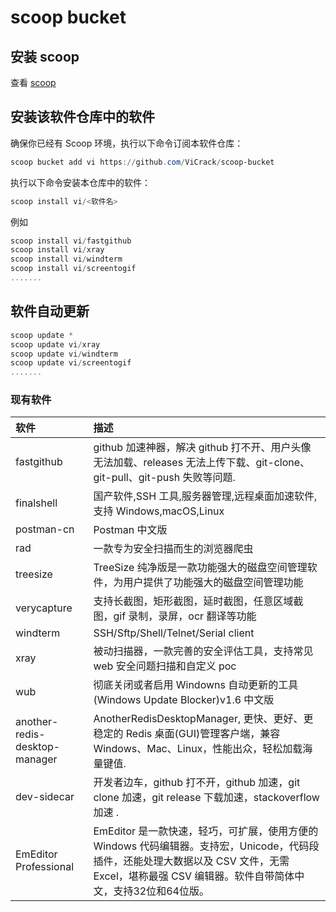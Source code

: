 # scoop bucket

## 安装 scoop

查看 [scoop](https://github.com/ScoopInstaller/Scoop)

## 安装该软件仓库中的软件

确保你已经有 Scoop 环境，执行以下命令订阅本软件仓库：

```powershell
scoop bucket add vi https://github.com/ViCrack/scoop-bucket
```

执行以下命令安装本仓库中的软件：

```powershell
scoop install vi/<软件名>
```

例如

```powershell
scoop install vi/fastgithub
scoop install vi/xray
scoop install vi/windterm
scoop install vi/screentogif
.......
```

## 软件自动更新

```powershell
scoop update *
scoop update vi/xray
scoop update vi/windterm
scoop update vi/screentogif
.......
```

### 现有软件


| 软件                          | 描述                                                                                                                                                                                                          |
| :------------------------------ | :-------------------------------------------------------------------------------------------------------------------------------------------------------------------------------------------------------------- |
| fastgithub                    | github 加速神器，解决 github 打不开、用户头像无法加载、releases 无法上传下载、git-clone、git-pull、git-push 失败等问题.                                                                                       |
| finalshell                    | 国产软件,SSH 工具,服务器管理,远程桌面加速软件,支持 Windows,macOS,Linux                                                                                                                                        |
| postman-cn                    | Postman 中文版                                                                                                                                                                                                |
| rad                           | 一款专为安全扫描而生的浏览器爬虫                                                                                                                                                                              |
| treesize                      | TreeSize 纯净版是一款功能强大的磁盘空间管理软件，为用户提供了功能强大的磁盘空间管理功能                                                                                                                       |
| verycapture                   | 支持长截图，矩形截图，延时截图，任意区域截图，gif 录制，录屏，ocr 翻译等功能                                                                                                                                  |
| windterm                      | SSH/Sftp/Shell/Telnet/Serial client                                                                                                                                                                           |
| xray                          | 被动扫描器，一款完善的安全评估工具，支持常见 web 安全问题扫描和自定义 poc                                                                                                                                     |
| wub                           | 彻底关闭或者启用 Windowns 自动更新的工具(Windows Update Blocker)v1.6 中文版                                                                                                                                   |
| another-redis-desktop-manager | AnotherRedisDesktopManager, 更快、更好、更稳定的 Redis 桌面(GUI)管理客户端，兼容 Windows、Mac、Linux，性能出众，轻松加载海量键值.                                                                             |
| dev-sidecar                   | 开发者边车，github 打不开，github 加速，git clone 加速，git release 下载加速，stackoverflow 加速 .                                                                                                            |
| EmEditor Professional         | EmEditor 是一款快速，轻巧，可扩展，使用方便的 Windows 代码编辑器。支持宏，Unicode，代码段插件，还能处理大数据以及 CSV 文件，无需 Excel，堪称最强 CSV 编辑器。软件自带简体中文，支持32位和64位版。 |
